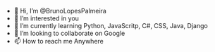 - 👋 Hi, I’m @BrunoLopesPalmeira
- 👀 I’m interested in you
- 🌱 I’m currently learning Python, JavaScritp, C#, CSS, Java, Django
- 💞️ I’m looking to collaborate on Google
- 📫 How to reach me Anywhere

<!---
BrunoLopesPalmeira/BrunoLopesPalmeira is a ✨ special ✨ repository because its `README.md` (this file) appears on your GitHub profile.
You can click the Preview link to take a look at your changes.
--->
